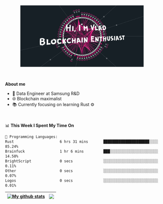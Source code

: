 <p align="center"><img width="80%" src="./images/profile-header.png" /></p>

<br/>

**About me**
- 💼 Data Engineer at Samsung R&D
- 🌐 Blockchain maximalist
- 📚 Currently focusing on learning Rust :gear:

<br/>

<!--START_SECTION:waka-->
📊 **This Week I Spent My Time On** 

```text
💬 Programming Languages: 
Rust                     6 hrs 31 mins       █████████████████████░░░░   85.24% 
Brainfuck                1 hr 6 mins         ███░░░░░░░░░░░░░░░░░░░░░░   14.58% 
BrightScript             0 secs              ░░░░░░░░░░░░░░░░░░░░░░░░░   0.11% 
Other                    0 secs              ░░░░░░░░░░░░░░░░░░░░░░░░░   0.07% 
Logos                    0 secs              ░░░░░░░░░░░░░░░░░░░░░░░░░   0.01%

```


<!--END_SECTION:waka-->


| <a href="https://github.com/anuraghazra/github-readme-stats"><img align="center" src="https://github-readme-stats.vercel.app/api?username=u-hubar&show_icons=true&include_all_commits=true&theme=dark&hide_border=true" alt="My github stats" /></a> | <a href="https://github.com/anuraghazra/github-readme-stats"><img align="center" src="https://github-readme-stats.vercel.app/api/top-langs/?username=u-hubar&layout=compact&theme=dark&hide_border=true" /></a> |
| ------------- | ------------- |

